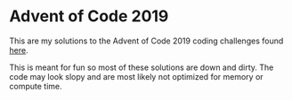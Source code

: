 # Advent of Code 2019

This are my solutions to the Advent of Code 2019 coding challenges found [here](https://adventofcode.com/).

This is meant for fun so most of these solutions are down and dirty. The code may look slopy and are most likely not optimized for memory or compute time.
